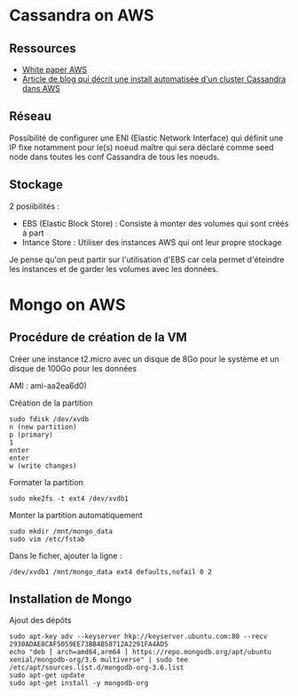 # Cassandra on AWS
## Ressources
* [White paper AWS](https://d0.awsstatic.com/whitepapers/Cassandra_on_AWS.pdf)
* [Article de blog qui décrit une install automatisée d'un cluster Cassandra dans AWS](https://techblog.bozho.net/setting-cassandra-cluster-aws/)

## Réseau
Possibilité de configurer une ENI (Elastic Network Interface) qui définit une IP fixe notamment pour le(s) noeud maître qui sera déclaré comme seed node dans toutes les conf Cassandra de tous les noeuds.

## Stockage
2 posiibilités :

* EBS (Elastic Block Store) : Consiste à monter des volumes qui sont créés à part
* Intance Store : Utiliser des instances AWS qui ont leur propre stockage

Je pense qu'on peut partir sur l'utilisation d'EBS car cela permet d'éteindre les instances et de garder les volumes avec les données.

# Mongo on AWS
## Procédure de création de la VM
Créer une instance t2.micro avec un disque de 8Go pour le système et un disque de 100Go pour les données

AMI : ami-aa2ea6d0)

Création de la partition
```
sudo fdisk /dev/xvdb
n (new partition)
p (primary)
1
enter
enter
w (write changes)
```

Formater la partition
```
sudo mke2fs -t ext4 /dev/xvdb1
```

Monter la partition automatiquement
```
sudo mkdir /mnt/mongo_data
sudo vim /etc/fstab
```

Dans le ficher, ajouter la ligne :
```
/dev/xvdb1 /mnt/mongo_data ext4 defaults,nofail 0 2
```

## Installation de Mongo
Ajout des dépôts
```
sudo apt-key adv --keyserver hkp://keyserver.ubuntu.com:80 --recv 2930ADAE8CAF5059EE73BB4B58712A2291FA4AD5
echo "deb [ arch=amd64,arm64 ] https://repo.mongodb.org/apt/ubuntu xenial/mongodb-org/3.6 multiverse" | sudo tee /etc/apt/sources.list.d/mongodb-org-3.6.list
sudo apt-get update
sudo apt-get install -y mongodb-org
```
